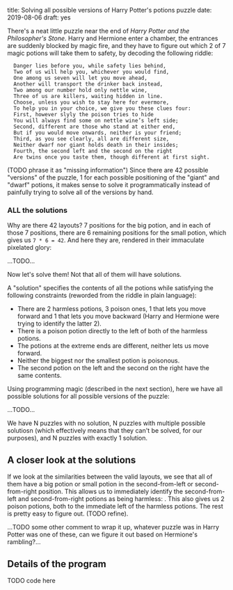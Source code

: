 title: Solving all possible versions of Harry Potter's potions puzzle
date: 2019-08-06
draft: yes

There's a neat little puzzle near the end of *Harry Potter and the Philosopher's Stone*. Harry and Hermione enter a chamber, the entrances are suddenly blocked by magic fire, and they have to figure out which 2 of 7 magic potions will take them to safety, by decoding the following riddle:

      Danger lies before you, while safety lies behind,
      Two of us will help you, whichever you would find,
      One among us seven will let you move ahead,
      Another will transport the drinker back instead,
      Two among our number hold only nettle wine,
      Three of us are killers, waiting hidden in line.
      Choose, unless you wish to stay here for evermore,
      To help you in your choice, we give you these clues four:
      First, however slyly the poison tries to hide
      You will always find some on nettle wine’s left side;
      Second, different are those who stand at either end,
      But if you would move onwards, neither is your friend;
      Third, as you see clearly, all are different size,
      Neither dwarf nor giant holds death in their insides;
      Fourth, the second left and the second on the right
      Are twins once you taste them, though different at first sight.

(TODO phrase it as "missing information") Since there are 42 possible "versions" of the puzzle, 1 for each possible positioning of the "giant" and "dwarf" potions, it makes sense to solve it programmatically instead of painfully trying to solve all of the versions by hand.

### ALL the solutions
Why are there 42 layouts? 7 positions for the big potion, and in each of those 7 positions, there are 6 remaining positions for the small potion, which gives us `7 * 6 = 42`. And here they are, rendered in their immaculate pixelated glory:

...TODO...

Now let's solve them! Not that all of them will have solutions.

A "solution" specifies the contents of all the potions while satisfying the following constraints (reworded from the riddle in plain language): 

* There are 2 harmless potions, 3 poison ones, 1 that lets you move forward and 1 that lets you move backward (Harry and Hermione were trying to identify the latter 2).
* There is a poison potion directly to the left of both of the harmless potions.
* The potions at the extreme ends are different, neither lets us move forward.
* Neither the biggest nor the smallest potion is poisonous.
* The second potion on the left and the second on the right have the same contents.

Using programming magic (described in the next section), here we have all possible solutions for all possible versions of the puzzle:

...TODO...

We have N puzzles with no solution, N puzzles with multiple possible solutiosn (which effectively means that they can't be solved, for our purposes), and N puzzles with exactly 1 solution.

## A closer look at the solutions
If we look at the similarities between the valid layouts, we see that all of them have a big potion or small potion in the second-from-left or second-from-right position. This allows us to immediately identify the second-from-left and second-from-right potions as being harmless: <explanation here>. This also gives us 2 poison potions, both to the immediate left of the harmless potions. The rest is pretty easy to figure out. (TODO refine).

...TODO some other comment to wrap it up, whatever puzzle was in Harry Potter was
one of these, can we figure it out based on Hermione's rambling?...

## Details of the program
TODO code here
